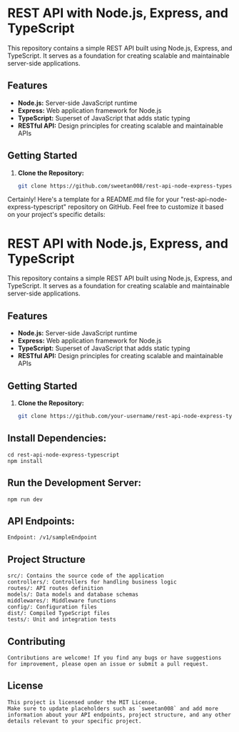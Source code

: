 # REST API with Node.js, Express, and TypeScript

This repository contains a simple REST API built using Node.js, Express, and TypeScript. It serves as a foundation for creating scalable and maintainable server-side applications.

## Features

- **Node.js:** Server-side JavaScript runtime
- **Express:** Web application framework for Node.js
- **TypeScript:** Superset of JavaScript that adds static typing
- **RESTful API:** Design principles for creating scalable and maintainable APIs

## Getting Started

1. **Clone the Repository:**
   ```bash
   git clone https://github.com/sweetan008/rest-api-node-express-typescript.git

Certainly! Here's a template for a README.md file for your "rest-api-node-express-typescript" repository on GitHub. Feel free to customize it based on your project's specific details:

# REST API with Node.js, Express, and TypeScript

This repository contains a simple REST API built using Node.js, Express, and TypeScript. It serves as a foundation for creating scalable and maintainable server-side applications.

## Features

- **Node.js:** Server-side JavaScript runtime
- **Express:** Web application framework for Node.js
- **TypeScript:** Superset of JavaScript that adds static typing
- **RESTful API:** Design principles for creating scalable and maintainable APIs

## Getting Started

1. **Clone the Repository:**
   ```bash
   git clone https://github.com/your-username/rest-api-node-express-typescript.git

## Install Dependencies:
    cd rest-api-node-express-typescript
    npm install

## Run the Development Server:
    npm run dev

## API Endpoints:
    Endpoint: /v1/sampleEndpoint
    
## Project Structure
    src/: Contains the source code of the application
    controllers/: Controllers for handling business logic
    routes/: API routes definition
    models/: Data models and database schemas
    middlewares/: Middleware functions
    config/: Configuration files
    dist/: Compiled TypeScript files
    tests/: Unit and integration tests

## Contributing
    Contributions are welcome! If you find any bugs or have suggestions for improvement, please open an issue or submit a pull request.

## License
    This project is licensed under the MIT License.
    Make sure to update placeholders such as `sweetan008` and add more information about your API endpoints, project structure, and any other details relevant to your specific project.
